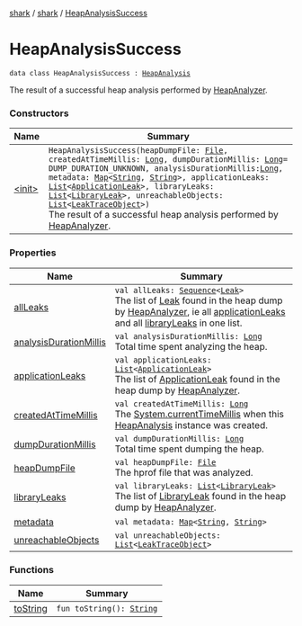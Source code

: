 [shark](../../index.md) / [shark](../index.md) / [HeapAnalysisSuccess](./index.md)

# HeapAnalysisSuccess

`data class HeapAnalysisSuccess : `[`HeapAnalysis`](../-heap-analysis/index.md)

The result of a successful heap analysis performed by [HeapAnalyzer](../-heap-analyzer/index.md).

### Constructors

| Name | Summary |
|---|---|
| [&lt;init&gt;](-init-.md) | `HeapAnalysisSuccess(heapDumpFile: `[`File`](https://docs.oracle.com/javase/6/docs/api/java/io/File.html)`, createdAtTimeMillis: `[`Long`](https://kotlinlang.org/api/latest/jvm/stdlib/kotlin/-long/index.html)`, dumpDurationMillis: `[`Long`](https://kotlinlang.org/api/latest/jvm/stdlib/kotlin/-long/index.html)` = DUMP_DURATION_UNKNOWN, analysisDurationMillis: `[`Long`](https://kotlinlang.org/api/latest/jvm/stdlib/kotlin/-long/index.html)`, metadata: `[`Map`](https://kotlinlang.org/api/latest/jvm/stdlib/kotlin.collections/-map/index.html)`<`[`String`](https://kotlinlang.org/api/latest/jvm/stdlib/kotlin/-string/index.html)`, `[`String`](https://kotlinlang.org/api/latest/jvm/stdlib/kotlin/-string/index.html)`>, applicationLeaks: `[`List`](https://kotlinlang.org/api/latest/jvm/stdlib/kotlin.collections/-list/index.html)`<`[`ApplicationLeak`](../-application-leak/index.md)`>, libraryLeaks: `[`List`](https://kotlinlang.org/api/latest/jvm/stdlib/kotlin.collections/-list/index.html)`<`[`LibraryLeak`](../-library-leak/index.md)`>, unreachableObjects: `[`List`](https://kotlinlang.org/api/latest/jvm/stdlib/kotlin.collections/-list/index.html)`<`[`LeakTraceObject`](../-leak-trace-object/index.md)`>)`<br>The result of a successful heap analysis performed by [HeapAnalyzer](../-heap-analyzer/index.md). |

### Properties

| Name | Summary |
|---|---|
| [allLeaks](all-leaks.md) | `val allLeaks: `[`Sequence`](https://kotlinlang.org/api/latest/jvm/stdlib/kotlin.sequences/-sequence/index.html)`<`[`Leak`](../-leak/index.md)`>`<br>The list of [Leak](../-leak/index.md) found in the heap dump by [HeapAnalyzer](../-heap-analyzer/index.md), ie all [applicationLeaks](application-leaks.md) and all [libraryLeaks](library-leaks.md) in one list. |
| [analysisDurationMillis](analysis-duration-millis.md) | `val analysisDurationMillis: `[`Long`](https://kotlinlang.org/api/latest/jvm/stdlib/kotlin/-long/index.html)<br>Total time spent analyzing the heap. |
| [applicationLeaks](application-leaks.md) | `val applicationLeaks: `[`List`](https://kotlinlang.org/api/latest/jvm/stdlib/kotlin.collections/-list/index.html)`<`[`ApplicationLeak`](../-application-leak/index.md)`>`<br>The list of [ApplicationLeak](../-application-leak/index.md) found in the heap dump by [HeapAnalyzer](../-heap-analyzer/index.md). |
| [createdAtTimeMillis](created-at-time-millis.md) | `val createdAtTimeMillis: `[`Long`](https://kotlinlang.org/api/latest/jvm/stdlib/kotlin/-long/index.html)<br>The [System.currentTimeMillis](https://docs.oracle.com/javase/6/docs/api/java/lang/System.html#currentTimeMillis()) when this [HeapAnalysis](../-heap-analysis/index.md) instance was created. |
| [dumpDurationMillis](dump-duration-millis.md) | `val dumpDurationMillis: `[`Long`](https://kotlinlang.org/api/latest/jvm/stdlib/kotlin/-long/index.html)<br>Total time spent dumping the heap. |
| [heapDumpFile](heap-dump-file.md) | `val heapDumpFile: `[`File`](https://docs.oracle.com/javase/6/docs/api/java/io/File.html)<br>The hprof file that was analyzed. |
| [libraryLeaks](library-leaks.md) | `val libraryLeaks: `[`List`](https://kotlinlang.org/api/latest/jvm/stdlib/kotlin.collections/-list/index.html)`<`[`LibraryLeak`](../-library-leak/index.md)`>`<br>The list of [LibraryLeak](../-library-leak/index.md) found in the heap dump by [HeapAnalyzer](../-heap-analyzer/index.md). |
| [metadata](metadata.md) | `val metadata: `[`Map`](https://kotlinlang.org/api/latest/jvm/stdlib/kotlin.collections/-map/index.html)`<`[`String`](https://kotlinlang.org/api/latest/jvm/stdlib/kotlin/-string/index.html)`, `[`String`](https://kotlinlang.org/api/latest/jvm/stdlib/kotlin/-string/index.html)`>` |
| [unreachableObjects](unreachable-objects.md) | `val unreachableObjects: `[`List`](https://kotlinlang.org/api/latest/jvm/stdlib/kotlin.collections/-list/index.html)`<`[`LeakTraceObject`](../-leak-trace-object/index.md)`>` |

### Functions

| Name | Summary |
|---|---|
| [toString](to-string.md) | `fun toString(): `[`String`](https://kotlinlang.org/api/latest/jvm/stdlib/kotlin/-string/index.html) |
